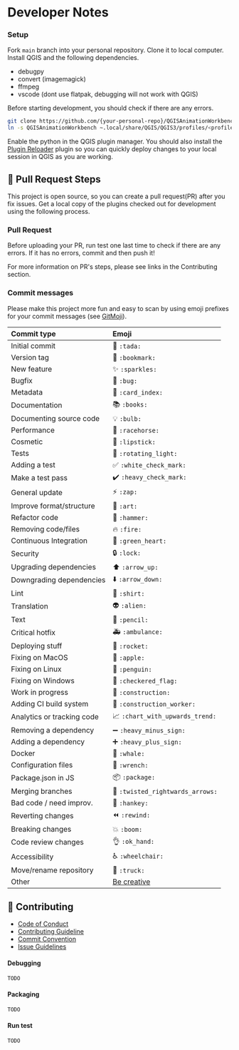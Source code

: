 # Developer Notes

### Setup

Fork `main` branch into your personal repository. Clone it to local computer. Install QGIS and the following dependencies.

- debugpy
- convert (imagemagick)
- ffmpeg
- vscode (dont use flatpak, debugging will not work with QGIS)

Before starting development, you should check if there are any errors.

```sh
git clone https://github.com/{your-personal-repo}/QGISAnimationWorkbench.git
ln -s QGISAnimationWorkbench ~.local/share/QGIS/QGIS3/profiles/<profile>/python/plugins
```

Enable the python in the QGIS plugin manager. You should also install the [Plugin Reloader](https://plugins.qgis.org/plugins/plugin_reloader/) plugin so you can quickly deploy changes to your local session in QGIS as you are working.

## 🔧 Pull Request Steps

This project is open source, so you can create a pull request(PR) after you fix issues. Get a local copy of the plugins checked out for development using the following process.

### Pull Request

Before uploading your PR, run test one last time to check if there are any errors. If it has no errors, commit and then push it!

For more information on PR's steps, please see links in the Contributing section.

### Commit messages

Please make this project more fun and easy to scan by using emoji prefixes for your
commit messages (see [GitMoji](https://gitmoji.dev/)).

| Commit type                | Emoji                                                     |
| :------------------------- | :-------------------------------------------------------- |
| Initial commit             | :tada: `:tada:`                                           |
| Version tag                | :bookmark: `:bookmark:`                                   |
| New feature                | :sparkles: `:sparkles:`                                   |
| Bugfix                     | :bug: `:bug:`                                             |
| Metadata                   | :card_index: `:card_index:`                               |
| Documentation              | :books: `:books:`                                         |
| Documenting source code    | :bulb: `:bulb:`                                           |
| Performance                | :racehorse: `:racehorse:`                                 |
| Cosmetic                   | :lipstick: `:lipstick:`                                   |
| Tests                      | :rotating_light: `:rotating_light:`                       |
| Adding a test              | :white_check_mark: `:white_check_mark:`                   |
| Make a test pass           | :heavy_check_mark: `:heavy_check_mark:`                   |
| General update             | :zap: `:zap:`                                             |
| Improve format/structure   | :art: `:art:`                                             |
| Refactor code              | :hammer: `:hammer:`                                       |
| Removing code/files        | :fire: `:fire:`                                           |
| Continuous Integration     | :green_heart: `:green_heart:`                             |
| Security                   | :lock: `:lock:`                                           |
| Upgrading dependencies     | :arrow_up: `:arrow_up:`                                   |
| Downgrading dependencies   | :arrow_down: `:arrow_down:`                               |
| Lint                       | :shirt: `:shirt:`                                         |
| Translation                | :alien: `:alien:`                                         |
| Text                       | :pencil: `:pencil:`                                       |
| Critical hotfix            | :ambulance: `:ambulance:`                                 |
| Deploying stuff            | :rocket: `:rocket:`                                       |
| Fixing on MacOS            | :apple: `:apple:`                                         |
| Fixing on Linux            | :penguin: `:penguin:`                                     |
| Fixing on Windows          | :checkered_flag: `:checkered_flag:`                       |
| Work in progress           | :construction:  `:construction:`                          |
| Adding CI build system     | :construction_worker: `:construction_worker:`             |
| Analytics or tracking code | :chart_with_upwards_trend: `:chart_with_upwards_trend:`   |
| Removing a dependency      | :heavy_minus_sign: `:heavy_minus_sign:`                   |
| Adding a dependency        | :heavy_plus_sign: `:heavy_plus_sign:`                     |
| Docker                     | :whale: `:whale:`                                         |
| Configuration files        | :wrench: `:wrench:`                                       |
| Package.json in JS         | :package: `:package:`                                     |
| Merging branches           | :twisted_rightwards_arrows: `:twisted_rightwards_arrows:` |
| Bad code / need improv.    | :hankey: `:hankey:`                                       |
| Reverting changes          | :rewind: `:rewind:`                                       |
| Breaking changes           | :boom: `:boom:`                                           |
| Code review changes        | :ok_hand: `:ok_hand:`                                     |
| Accessibility              | :wheelchair: `:wheelchair:`                               |
| Move/rename repository     | :truck: `:truck:`                                         |
| Other                      | [Be creative](http://www.emoji-cheat-sheet.com/)          |

## 💬 Contributing

- [Code of Conduct](https://github.com/timlinux/QGISAnimationWorkbench/blob/master/CODE_OF_CONDUCT.md)
- [Contributing Guideline](https://github.com/timlinux/QGISAnimationWorkbench/blob/master/CONTRIBUTING.md)
- [Commit Convention](https://github.com/timlinux/QGISAnimationWorkbench/blob/master/docs/COMMIT_MESSAGE_CONVENTION.md)
- [Issue Guidelines](https://github.com/timlinux/QGISAnimationWorkbench/tree/master/.github/ISSUE_TEMPLATE)

#### Debugging

``` sh
TODO
```

#### Packaging

``` sh
TODO
```

#### Run test

``` sh
TODO
```
